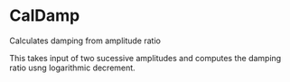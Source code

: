 # CalDamp
Calculates damping from amplitude ratio

This takes input of two sucessive amplitudes and computes the damping ratio usng logarithmic decrement. 

